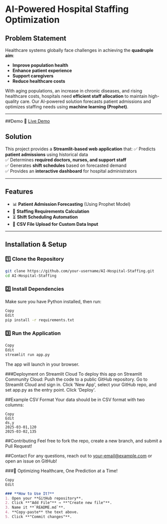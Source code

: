 # AI-Powered Hospital Staffing Optimization

## Problem Statement
Healthcare systems globally face challenges in achieving the **quadruple aim**:
- **Improve population health**
- **Enhance patient experience**
- **Support caregivers**
- **Reduce healthcare costs**

With aging populations, an increase in chronic diseases, and rising healthcare costs, hospitals need **efficient staff allocation** to maintain high-quality care. Our AI-powered solution forecasts patient admissions and optimizes staffing needs using **machine learning (Prophet)**.

---

##Demo
🔗  [Live Demo]([https://your-app-name.streamlit.app](https://hospital-staffing-solution-j5zckhdahiegh2h9rjnhbu.streamlit.app/))

## Solution
This project provides a **Streamlit-based web application** that:
✅ Predicts **patient admissions** using historical data  
✅ Determines **required doctors, nurses, and support staff**  
✅ Generates **shift schedules** based on forecasted demand  
✅ Provides an **interactive dashboard** for hospital administrators  

---

## Features
- 📊 **Patient Admission Forecasting** (Using Prophet Model)
- 🏥 **Staffing Requirements Calculation**
- ⏳ **Shift Scheduling Automation**
- 📂 **CSV File Upload for Custom Data Input**

---

## Installation & Setup

### **1️⃣ Clone the Repository**
```bash
git clone https://github.com/your-username/AI-Hospital-Staffing.git
cd AI-Hospital-Staffing
```
### **2️⃣ Install Dependencies**
Make sure you have Python installed, then run:

```bash
Copy
Edit
pip install -r requirements.txt
```
### **3️⃣ Run the Application**

```bash
Copy
Edit
streamlit run app.py
```
The app will launch in your browser.

###Deployment on Streamlit Cloud
To deploy this app on Streamlit Community Cloud:
Push the code to a public GitHub repository.
Go to Streamlit Cloud and sign in.
Click 'New App', select your GitHub repo, and set app.py as the entry point.
Click 'Deploy'.

##Example CSV Format
Your data should be in CSV format with two columns:

```csv
Copy
Edit
ds,y
2025-03-01,120
2025-03-02,135
```

##Contributing
Feel free to fork the repo, create a new branch, and submit a Pull Request!

##Contact
For any questions, reach out to your-email@example.com or open an issue on GitHub!

###🚀 Optimizing Healthcare, One Prediction at a Time!

```markdown
Copy
Edit

### **How to Use It?**
1. Open your **GitHub repository**.
2. Click **"Add File"** → **"Create new file"**.
3. Name it **`README.md`**.
4. **Copy-paste** the text above.
5. Click **"Commit changes"**.
```

